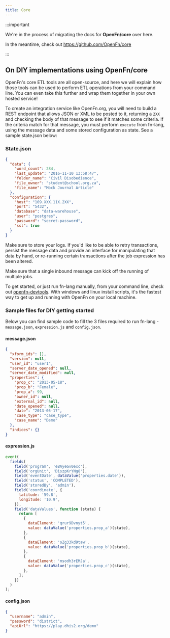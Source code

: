```yaml
---
title: Core
---
```


:::important

We're in the process of migrating the docs for **OpenFn/core** over here.

In the meantime, check out https://github.com/OpenFn/core

:::

## On DIY implementations using OpenFn/core

OpenFn's core ETL tools are all open-source, and here we will explain how those
tools can be used to perform ETL operations from your command line. You can even
take this further and wrap them together in your own hosted service!

To create an integration service like OpenFn.org, you will need to build a REST
endpoint that allows JSON or XML to be posted to it, returning a `2XX` and
checking the body of that message to see if it matches some criteria. If the
criteria match for that message, you must perform `execute` from fn-lang, using
the message data and some stored configuration as state. See a sample state.json
below:

### State.json

```json
{
  "data": {
    "word_count": 284,
    "last_update": "2016-11-10 13:58:47",
    "folder_name": "Civil Disobedience",
    "file_owner": "student@school.org.za",
    "file_name": "Mock Journal Article"
  },
  "configuration": {
    "host": "109.XXX.11X.2XX",
    "port": "5432",
    "database": "data-warehouse",
    "user": "postgres",
    "password": "secret-password",
    "ssl": true
  }
}
```

Make sure to store your logs. If you'd like to be able to retry transactions,
persist the message data and provide an interface for manipulating that data by
hand, or re-running certain transactions after the job expression has been
altered.

Make sure that a single inbound message can kick off the running of multiple
jobs.

To get started, or just run fn-lang manually, from your command line, check out
[openfn-devtools](https://github.com/OpenFn/openfn-devtools). With windows and
linux install scripts, it's the fastest way to get up and running with OpenFn on
your local machine.

### Sample files for DIY getting started

Below you can find sample code to fill the 3 files required to run fn-lang -
`message.json`, `expression.js` and `config.json`.

#### message.json

```json
{
  "xform_ids": [],
  "version": null,
  "user_id": "user1",
  "server_date_opened": null,
  "server_date_modified": null,
  "properties": {
    "prop_c": "2013-05-18",
    "prop_b": "Female",
    "prop_a": 99,
    "owner_id": null,
    "external_id": null,
    "date_opened": null,
    "date": "2013-05-17",
    "case_type": "case_type",
    "case_name": "Demo"
  },
  "indices": {}
}
```

#### expression.js

```js
event(
  fields(
    field('program', 'eBAyeGv0exc'),
    field('orgUnit', 'DiszpKrYNg8'),
    field('eventDate', dataValue('properties.date')),
    field('status', 'COMPLETED'),
    field('storedBy', 'admin'),
    field('coordinate', {
      latitude: '59.8',
      longitude: '10.9',
    }),
    field('dataValues', function (state) {
      return [
        {
          dataElement: 'qrur9Dvnyt5',
          value: dataValue('properties.prop_a')(state),
        },
        {
          dataElement: 'oZg33kd9taw',
          value: dataValue('properties.prop_b')(state),
        },
        {
          dataElement: 'msodh3rEMJa',
          value: dataValue('properties.prop_c')(state),
        },
      ];
    })
  )
);
```

#### config.json

```json
{
  "username": "admin",
  "password": "district",
  "apiUrl": "https://play.dhis2.org/demo"
}
```

